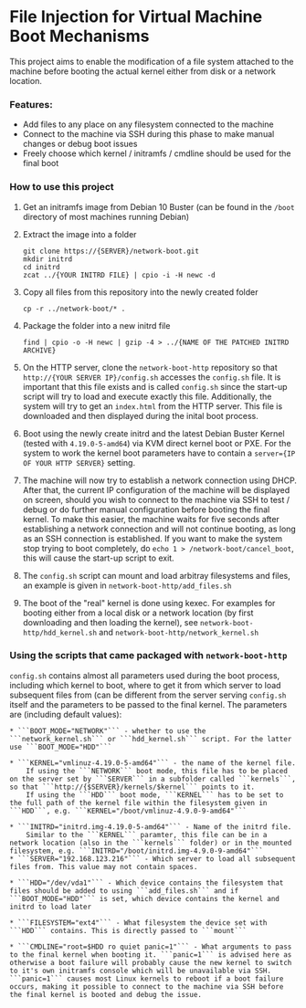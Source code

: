 # File Injection for Virtual Machine Boot Mechanisms

This project aims to enable the modification of a file system attached to the machine before booting the actual kernel either from disk or a network location.

### Features:
- Add files to any place on any filesystem connected to the machine
- Connect to the machine via SSH during this phase to make manual changes or debug boot issues
- Freely choose which kernel / initramfs / cmdline should be used for the final boot

### How to use this project
1. Get an initramfs image from Debian 10 Buster (can be found in the ```/boot``` directory of most machines running Debian)

2. Extract the image into a folder
	```
	git clone https://{SERVER}/network-boot.git
	mkdir initrd
	cd initrd
	zcat ../{YOUR INITRD FILE} | cpio -i -H newc -d
	```

3. Copy all files from this repository into the newly created folder
	```
	cp -r ../network-boot/* .
	```

4. Package the folder into a new initrd file
	```
	find | cpio -o -H newc | gzip -4 > ../{NAME OF THE PATCHED INITRD ARCHIVE}
	```

5. On the HTTP server, clone the ```network-boot-http``` repository so that ```http://{YOUR SERVER IP}/config.sh``` accesses the ```config.sh``` file. It is important that this file exists and is called ```config.sh``` since the start-up script will try to load and execute exactly this file. Additionally, the system will try to get an ```index.html``` from the HTTP server. This file is downloaded and then displayed during the inital boot process.

6. Boot using the newly create initrd and the latest Debian Buster Kernel (tested with ```4.19.0-5-amd64```) via KVM direct kernel boot or PXE. For the system to work the kernel boot parameters have to contain a ```server={IP OF YOUR HTTP SERVER}``` setting.

7. The machine will now try to establish a network connection using DHCP. After that, the current IP configuration of the machine will be displayed on screen, should you wish to connect to the machine via SSH to test / debug or do further manual configuration before booting the final kernel. To make this easier, the machine waits for five seconds after establishing a network connection and will not continue booting, as long as an SSH connection is established. If you want to make the system stop trying to boot completely, do ```echo 1 > /network-boot/cancel_boot```, this will cause the start-up script to exit.

8. The ```config.sh``` script can mount and load arbitray filesystems and files, an example is given in ```network-boot-http/add_files.sh```
9. The boot of the "real" kernel is done using kexec. For examples for booting either from a local disk or a network location (by first downloading and then loading the kernel), see ```network-boot-http/hdd_kernel.sh``` and ```network-boot-http/network_kernel.sh```

### Using the scripts that came packaged with ```network-boot-http```

```config.sh``` contains almost all parameters used during the boot process, including which kernel to boot, where to get it from which server to load subsequent files from (can be different from the server serving ```config.sh``` itself and the parameters to be passed to the final kernel. 
The parameters are (including default values):

	* ```BOOT_MODE="NETWORK"``` - whether to use the ```network_kernel.sh``` or ```hdd_kernel.sh``` script. For the latter use ```BOOT_MODE="HDD"```

	* ```KERNEL="vmlinuz-4.19.0-5-amd64"``` - the name of the kernel file.
		If using the ```NETWORK``` boot mode, this file has to be placed on the server set by ```SERVER``` in a subfolder called ```kernels```, so that ```http://{$SERVER}/kernels/$kernel``` points to it.
		If using the ```HDD``` boot mode, ```KERNEL``` has to be set to the full path of the kernel file within the filesystem given in ```HDD```, e.g. ```KERNEL="/boot/vmlinuz-4.9.0-9-amd64"```

	* ```INITRD="initrd.img-4.19.0-5-amd64"``` - Name of the initrd file.
		Similar to the ```KERNEL``` paramter, this file can be in a network location (also in the ```kernels``` folder) or in the mounted filesystem, e.g. ```INITRD="/boot/initrd.img-4.9.0-9-amd64"```
	* ```SERVER="192.168.123.216"``` - Which server to load all subsequent files from. This value may not contain spaces.

	* ```HDD="/dev/vda1"``` - Which device contains the filesystem that files should be added to using ```add_files.sh``` and if ```BOOT_MODE="HDD"``` is set, which device contains the kernel and initrd to load later

	* ```FILESYSTEM="ext4"``` - What filesystem the device set with ```HDD``` contains. This is directly passed to ```mount```

	* ```CMDLINE="root=$HDD ro quiet panic=1"``` - What arguments to pass to the final kernel when booting it. ```panic=1``` is advised here as otherwise a boot failure will probably cause the new kernel to switch to it's own initramfs console which will be unavailable via SSH. ```panic=1``` causes most Linux kernels to reboot if a boot failure occurs, making it possible to connect to the machine via SSH before the final kernel is booted and debug the issue.


